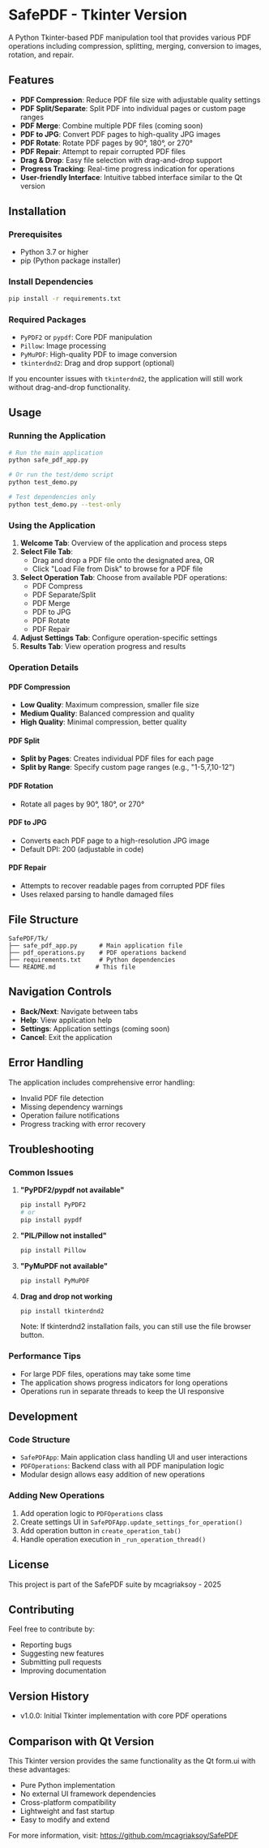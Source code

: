 # SafePDF - Tkinter Version

A Python Tkinter-based PDF manipulation tool that provides various PDF operations including compression, splitting, merging, conversion to images, rotation, and repair.

## Features

- **PDF Compression**: Reduce PDF file size with adjustable quality settings
- **PDF Split/Separate**: Split PDF into individual pages or custom page ranges
- **PDF Merge**: Combine multiple PDF files (coming soon)
- **PDF to JPG**: Convert PDF pages to high-quality JPG images
- **PDF Rotate**: Rotate PDF pages by 90°, 180°, or 270°
- **PDF Repair**: Attempt to repair corrupted PDF files
- **Drag & Drop**: Easy file selection with drag-and-drop support
- **Progress Tracking**: Real-time progress indication for operations
- **User-friendly Interface**: Intuitive tabbed interface similar to the Qt version

## Installation

### Prerequisites

- Python 3.7 or higher
- pip (Python package installer)

### Install Dependencies

```bash
pip install -r requirements.txt
```

### Required Packages

- `PyPDF2` or `pypdf`: Core PDF manipulation
- `Pillow`: Image processing
- `PyMuPDF`: High-quality PDF to image conversion
- `tkinterdnd2`: Drag and drop support (optional)

If you encounter issues with `tkinterdnd2`, the application will still work without drag-and-drop functionality.

## Usage

### Running the Application

```bash
# Run the main application
python safe_pdf_app.py

# Or run the test/demo script
python test_demo.py

# Test dependencies only
python test_demo.py --test-only
```

### Using the Application

1. **Welcome Tab**: Overview of the application and process steps
2. **Select File Tab**: 
   - Drag and drop a PDF file onto the designated area, OR
   - Click "Load File from Disk" to browse for a PDF file
3. **Select Operation Tab**: Choose from available PDF operations:
   - PDF Compress
   - PDF Separate/Split  
   - PDF Merge
   - PDF to JPG
   - PDF Rotate
   - PDF Repair
4. **Adjust Settings Tab**: Configure operation-specific settings
5. **Results Tab**: View operation progress and results

### Operation Details

#### PDF Compression
- **Low Quality**: Maximum compression, smaller file size
- **Medium Quality**: Balanced compression and quality
- **High Quality**: Minimal compression, better quality

#### PDF Split
- **Split by Pages**: Creates individual PDF files for each page
- **Split by Range**: Specify custom page ranges (e.g., "1-5,7,10-12")

#### PDF Rotation
- Rotate all pages by 90°, 180°, or 270°

#### PDF to JPG
- Converts each PDF page to a high-resolution JPG image
- Default DPI: 200 (adjustable in code)

#### PDF Repair
- Attempts to recover readable pages from corrupted PDF files
- Uses relaxed parsing to handle damaged files

## File Structure

```
SafePDF/Tk/
├── safe_pdf_app.py      # Main application file
├── pdf_operations.py    # PDF operations backend
├── requirements.txt     # Python dependencies
└── README.md           # This file
```

## Navigation Controls

- **Back/Next**: Navigate between tabs
- **Help**: View application help
- **Settings**: Application settings (coming soon)
- **Cancel**: Exit the application

## Error Handling

The application includes comprehensive error handling:
- Invalid PDF file detection
- Missing dependency warnings
- Operation failure notifications
- Progress tracking with error recovery

## Troubleshooting

### Common Issues

1. **"PyPDF2/pypdf not available"**
   ```bash
   pip install PyPDF2
   # or
   pip install pypdf
   ```

2. **"PIL/Pillow not installed"**
   ```bash
   pip install Pillow
   ```

3. **"PyMuPDF not available"**
   ```bash
   pip install PyMuPDF
   ```

4. **Drag and drop not working**
   ```bash
   pip install tkinterdnd2
   ```
   Note: If tkinterdnd2 installation fails, you can still use the file browser button.

### Performance Tips

- For large PDF files, operations may take some time
- The application shows progress indicators for long operations
- Operations run in separate threads to keep the UI responsive

## Development

### Code Structure

- `SafePDFApp`: Main application class handling UI and user interactions
- `PDFOperations`: Backend class with all PDF manipulation logic
- Modular design allows easy addition of new operations

### Adding New Operations

1. Add operation logic to `PDFOperations` class
2. Create settings UI in `SafePDFApp.update_settings_for_operation()`
3. Add operation button in `create_operation_tab()`
4. Handle operation execution in `_run_operation_thread()`

## License

This project is part of the SafePDF suite by mcagriaksoy - 2025

## Contributing

Feel free to contribute by:
- Reporting bugs
- Suggesting new features
- Submitting pull requests
- Improving documentation

## Version History

- v1.0.0: Initial Tkinter implementation with core PDF operations

## Comparison with Qt Version

This Tkinter version provides the same functionality as the Qt form.ui with these advantages:
- Pure Python implementation
- No external UI framework dependencies
- Cross-platform compatibility
- Lightweight and fast startup
- Easy to modify and extend

For more information, visit: https://github.com/mcagriaksoy/SafePDF


